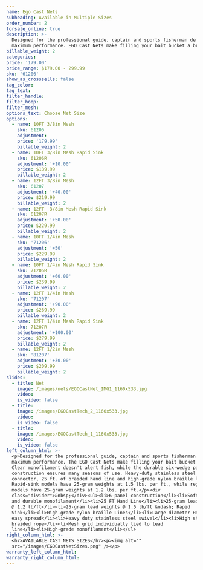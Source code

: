 ```yaml
---
name: Ego Cast Nets
subheading: Available in Multiple Sizes
order_number: 2
forsale_online: true
description: >-
  Designed for the professional guide, captain and sports fisherman demanding
  maximum performance. EGO Cast Nets make filling your bait bucket a breeze.
billable_weight: 2
categories:
price: '179.00'
price_range: $179.00 - 299.99
sku: '61206'
show_as_crosssells: false
tag_color:
tag_text:
filter_handle:
filter_hoop:
filter_mesh:
options_text: Choose Net Size
options:
  - name: 10FT 3/8in Mesh
    sku: 61206
    adjustment:
    price: '179.99'
    billable_weight: 2
  - name: 10FT 3/8in Mesh Rapid Sink
    sku: 61206R
    adjustment: '+10.00'
    price: $189.99
    billable_weight: 2
  - name: 12FT 3/8in Mesh
    sku: 61207
    adjustment: '+40.00'
    price: $219.99
    billable_weight: 2
  - name: 12FT  3/8in Mesh Rapid Sink
    sku: 61207R
    adjustment: '+50.00'
    price: $229.99
    billable_weight: 2
  - name: 10FT 1/4in Mesh
    sku: '71206'
    adjustment: '+50'
    price: $229.99
    billable_weight: 2
  - name: 10FT 1/4in Mesh Rapid Sink
    sku: 71206R
    adjustment: '+60.00'
    price: $239.99
    billable_weight: 2
  - name: 12FT 1/4in Mesh
    sku: '71207'
    adjustment: '+90.00'
    price: $269.99
    billable_weight: 2
  - name: 12FT 1/4in Mesh Rapid Sink
    sku: 71207R
    adjustment: '+100.00'
    price: $279.99
    billable_weight: 2
  - name: 12FT 1/2in Mesh
    sku: '81207'
    adjustment: '+30.00'
    price: $209.99
    billable_weight: 2
slides:
  - title: Net
    image: /images/nets/EGOCastNet_IMG1_1160x533.jpg
    video:
    is_video: false
  - title:
    image: /images/EGOCastTech_2_1160x533.jpg
    video:
    is_video: false
  - title:
    image: /images/EGOCastTech_1_1160x533.jpg
    video:
    is_video: false
left_column_html: >-
  <p>Designed for the professional guide, captain and sports fisherman demanding
  maximum performance. The EGO Cast Nets make filling your bait bucket a breeze.
  Clear monofilament doesn't alert fish, while the durable six-wedge panel
  construction ensures many seasons of use. Heavy-duty stainless steel swivel
  connector, 25 ft. of braided hand line and high-grade nylon braille lines.
  Rapid-sink models have 25-gram weights at 1.5 lbs. per ft., while regular
  models have 25-gram weights at 1.2 lbs. per ft.</p><div
  class="divider">&nbsp;</div><ul><li>6-panel construction</li><li>Soft, clear
  and durable monofilament</li><li>25 FT Hand Line</li><li>25-gram lead weights
  @ 1.2 lb/ft</li><li>25-gram lead weights @ 1.5 lb/ft &ndash; Rapid
  Sink</li><li>High-grade nylon braille Lines</li><li>Large diameter Horn for
  easy spread</li><li>Heavy duty stainless steel swivel</li><li>High strength
  braided rope</li><li>Mesh grid individually tied to lead
  line</li><li>High-grade monofilament</li></ul>
right_column_html: >-
  <h7>AVAILABLE CAST NETS SIZES</h7><p><img alt=""
  src="/images/EGOCastNetSizes.png" /></p>
warranty_left_column_html:
warranty_right_column_html:
---
```

